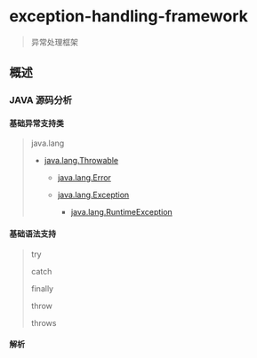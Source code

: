 # exception-handling-framework

> 异常处理框架

## 概述

### JAVA 源码分析

#### 基础异常支持类

> java.lang
>
>   - [java.lang.Throwable][Throwable]
>
>     - [java.lang.Error][Error]
>
>     - [java.lang.Exception][Exception]
>
>       - [java.lang.RuntimeException][RuntimeException]

#### 基础语法支持

> try
>
> catch
>
> finally
>
> throw
>
> throws

#### 解析


<!-- 变量定义 -->

[Throwable]: https://github.com/xknower/source-code-openjdk-8u41-src-b04-14_jan_2020/blob/master/jdk/src/share/classes/java/lang/Throwable.java

[Error]: https://github.com/xknower/source-code-openjdk-8u41-src-b04-14_jan_2020/blob/master/jdk/src/share/classes/java/lang/Error.java

[Exception]: https://github.com/xknower/source-code-openjdk-8u41-src-b04-14_jan_2020/blob/master/jdk/src/share/classes/java/lang/Exception.java

[RuntimeException]: https://github.com/xknower/source-code-openjdk-8u41-src-b04-14_jan_2020/blob/master/jdk/src/share/classes/java/lang/RuntimeException.java
